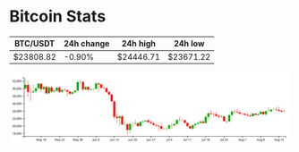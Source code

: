 # Bitcoin Stats

BTC/USDT|24h change|24h high|24h low|
|---|---|---|---|
|$23808.82|-0.90%|$24446.71|$23671.22|

<img src="./chart.svg">
